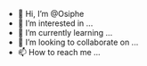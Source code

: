 - 👋 Hi, I’m @Osiphe
- 👀 I’m interested in ...
- 🌱 I’m currently learning ...
- 💞️ I’m looking to collaborate on ...
- 📫 How to reach me ...

<!---
Osiphe/Osiphe is a ✨ special ✨ repository because its `README.md` (this file) appears on your GitHub profile.
You can click the Preview link to take a look at your changes.
--->
